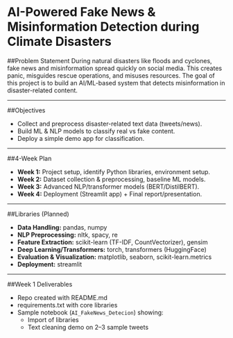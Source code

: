 # AI-Powered Fake News & Misinformation Detection during Climate Disasters

##Problem Statement
During natural disasters like floods and cyclones, fake news and misinformation spread quickly on social media. 
This creates panic, misguides rescue operations, and misuses resources. 
The goal of this project is to build an AI/ML-based system that detects misinformation in disaster-related content.

---

##Objectives
- Collect and preprocess disaster-related text data (tweets/news).
- Build ML & NLP models to classify real vs fake content.
- Deploy a simple demo app for classification.

---

##4-Week Plan
- **Week 1:** Project setup, identify Python libraries, environment setup.
- **Week 2:** Dataset collection & preprocessing, baseline ML models.
- **Week 3:** Advanced NLP/transformer models (BERT/DistilBERT).
- **Week 4:** Deployment (Streamlit app) + Final report/presentation.

---

##Libraries (Planned)
- **Data Handling:** pandas, numpy
- **NLP Preprocessing:** nltk, spacy, re
- **Feature Extraction:** scikit-learn (TF-IDF, CountVectorizer), gensim
- **Deep Learning/Transformers:** torch, transformers (HuggingFace)
- **Evaluation & Visualization:** matplotlib, seaborn, scikit-learn.metrics
- **Deployment:** streamlit

---

##Week 1 Deliverables
- Repo created with README.md
- requirements.txt with core libraries
- Sample notebook (`AI_FakeNews_Detecion`) showing:
  - Import of libraries
  - Text cleaning demo on 2–3 sample tweets

